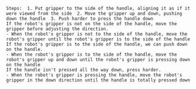 
    Steps:  1. Put gripper to the side of the handle, aligning it as if it were viewed from the side  2. Move the gripper up and down, pushing down the handle  3. Push harder to press the handle down
    If the robot's gripper is not on the side of the handle, move the gripper before adjusting the direction.
    - When the robot's gripper is not to the side of the handle, move the robot's gripper until the robot's gripper is to the side of the handle
    If the robot's gripper is to the side of the handle, we can push down on the handle.
    - When the robot's gripper is to the side of the handle, move the robot's gripper up and down until the robot's gripper is pressing down on the handle
    If the handle isn't pressed all the way down, press harder.
    - When the robot's gripper is pressing the handle, move the robot's gripper in the down direction until the handle is totally pressed down